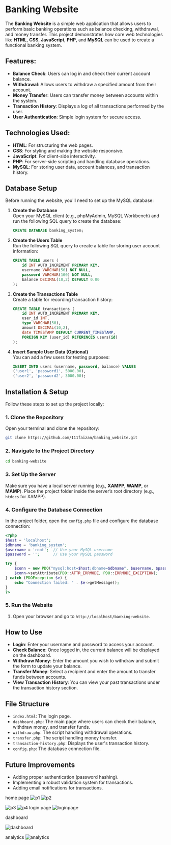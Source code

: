 # Banking Website

The **Banking Website** is a simple web application that allows users to perform basic banking operations such as balance checking, withdrawal, and money transfer. This project demonstrates how core web technologies like **HTML**, **CSS**, **JavaScript**, **PHP**, and **MySQL** can be used to create a functional banking system.

## Features:
- **Balance Check**: Users can log in and check their current account balance.
- **Withdrawal**: Allows users to withdraw a specified amount from their account.
- **Money Transfer**: Users can transfer money between accounts within the system.
- **Transaction History**: Displays a log of all transactions performed by the user.
- **User Authentication**: Simple login system for secure access.

## Technologies Used:
- **HTML**: For structuring the web pages.
- **CSS**: For styling and making the website responsive.
- **JavaScript**: For client-side interactivity.
- **PHP**: For server-side scripting and handling database operations.
- **MySQL**: For storing user data, account balances, and transaction history.

## Database Setup
Before running the website, you'll need to set up the MySQL database:

1. **Create the Database**  
   Open your MySQL client (e.g., phpMyAdmin, MySQL Workbench) and run the following SQL query to create the database:
   ```sql
   CREATE DATABASE banking_system;
   ```

2. **Create the Users Table**  
   Run the following SQL query to create a table for storing user account information:
   ```sql
   CREATE TABLE users (
       id INT AUTO_INCREMENT PRIMARY KEY,
       username VARCHAR(50) NOT NULL,
       password VARCHAR(100) NOT NULL,
       balance DECIMAL(10,2) DEFAULT 0.00
   );
   ```

3. **Create the Transactions Table**  
   Create a table for recording transaction history:
   ```sql
   CREATE TABLE transactions (
       id INT AUTO_INCREMENT PRIMARY KEY,
       user_id INT,
       type VARCHAR(50),
       amount DECIMAL(10,2),
       date TIMESTAMP DEFAULT CURRENT_TIMESTAMP,
       FOREIGN KEY (user_id) REFERENCES users(id)
   );
   ```

4. **Insert Sample User Data (Optional)**  
   You can add a few users for testing purposes:
   ```sql
   INSERT INTO users (username, password, balance) VALUES
   ('user1', 'password1', 5000.00),
   ('user2', 'password2', 3000.00);
   ```

## Installation & Setup

Follow these steps to set up the project locally:

### 1. Clone the Repository
Open your terminal and clone the repository:
```bash
git clone https://github.com/111faizan/banking_website.git
```

### 2. Navigate to the Project Directory
```bash
cd banking-website
```

### 3. Set Up the Server
Make sure you have a local server running (e.g., **XAMPP**, **WAMP**, or **MAMP**). Place the project folder inside the server’s root directory (e.g., `htdocs` for XAMPP).

### 4. Configure the Database Connection
In the project folder, open the `config.php` file and configure the database connection:
```php
<?php
$host = 'localhost';
$dbname = 'banking_system';
$username = 'root';  // Use your MySQL username
$password = '';      // Use your MySQL password

try {
    $conn = new PDO("mysql:host=$host;dbname=$dbname", $username, $password);
    $conn->setAttribute(PDO::ATTR_ERRMODE, PDO::ERRMODE_EXCEPTION);
} catch (PDOException $e) {
    echo "Connection failed: " . $e->getMessage();
}
?>
```

### 5. Run the Website
1. Open your browser and go to `http://localhost/banking-website`.

## How to Use

- **Login**: Enter your username and password to access your account.
- **Check Balance**: Once logged in, the current balance will be displayed on the dashboard.
- **Withdraw Money**: Enter the amount you wish to withdraw and submit the form to update your balance.
- **Transfer Money**: Select a recipient and enter the amount to transfer funds between accounts.
- **View Transaction History**: You can view your past transactions under the transaction history section.

## File Structure

- `index.html`: The login page.
- `dashboard.php`: The main page where users can check their balance, withdraw money, and transfer funds.
- `withdraw.php`: The script handling withdrawal operations.
- `transfer.php`: The script handling money transfer.
- `transaction-history.php`: Displays the user's transaction history.
- `config.php`: The database connection file.

## Future Improvements
- Adding proper authentication (password hashing).
- Implementing a robust validation system for transactions.
- Adding email notifications for transactions.

home page
![p1](https://github.com/111faizan/banking_website/assets/95275307/d7cbcdf5-a97f-4011-a148-bfa772ae79eb)
![p2](https://github.com/111faizan/banking_website/assets/95275307/88bad81a-9a3e-4234-bd16-0156ffbb2ca7)

![p3](https://github.com/111faizan/banking_website/assets/95275307/7413f056-3800-4677-a279-2ed671c323ef)
![p4](https://github.com/111faizan/banking_website/assets/95275307/66d7c5d6-dab8-4e8f-8bab-c3f487a39f62)
login page
![loginpage](https://github.com/111faizan/banking_website/assets/95275307/7722b4a2-f128-433a-8bbf-b9246e744885)

dashboard

![dashboard](https://github.com/111faizan/banking_website/assets/95275307/809d5cd6-5fbf-40d5-afdc-9c6bd84552c7)

analytics
![analytics](https://github.com/111faizan/banking_website/assets/95275307/e108ef4c-807c-4ba2-9a9e-0f50c408e1c7)





